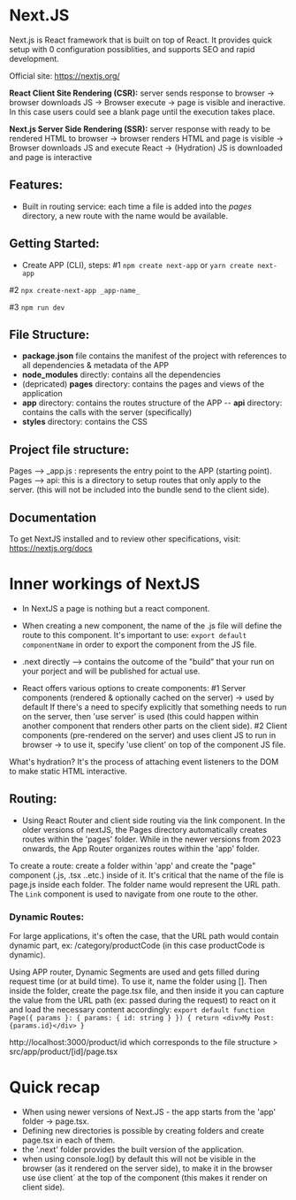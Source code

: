 # Next.JS

Next.js is React framework that is built on top of React. It provides quick setup with 0 configuration possiblities, and supports SEO and rapid development.

Official site: https://nextjs.org/

**React Client Site Rendering (CSR):**
server sends response to browser -> browser downloads JS -> Browser execute -> page is visible and ineractive. In this case users could see a blank page until the execution takes place.

**Next.js Server Side Rendering (SSR):**
server response with ready to be rendered HTML to browser -> browser renders HTML and page is visible -> Browser downloads JS and execute React -> (Hydration) JS is downloaded and page is interactive

## Features:
- Built in routing service: each time a file is added into the _pages_ directory, a new route with the name would be available.

## Getting Started:
- Create APP (CLI), steps:
#1
`npm create next-app`
or
`yarn create next-app`

#2 `npx create-next-app _app-name_`

#3 `npm run dev` 


## File Structure:
- **package.json** file contains the manifest of the project with references to all dependencies & metadata of the APP
- **node_modules** directly: contains all the dependencies
- (depricated) **pages** directory: contains the pages and views of the application 
- **app** directory: contains the routes structure of the APP 
-- **api** directory: contains the calls with the server (specifically)
- **styles** directory: contains the CSS

## Project file structure:
<!-- Below is not the latest concepts, as NextJS have a new concept of "app" which replaces pages-->
Pages --> _app.js : represents the entry point to the APP (starting point). 
Pages --> api: this is a directory to setup routes that only apply to the server. (this will not be included into the bundle send to the client side).

## Documentation
To get NextJS installed and to review other specifications, visit: https://nextjs.org/docs

# Inner workings of NextJS
- In NextJS a page is nothing but a react component.
- When creating a new component, the name of the .js file will define the route to this component.
It's important to use: 
`export default componentName`
in order to export the component from the JS file.

- .next directly --> contains the outcome of the "build" that your run on your porject and will be published for actual use.

- React offers various options to create components:
#1 Server components (rendered & optionally cached on the server) -> used by default
If there's a need to specify explicitly that something needs to run on the server, then 'use server' is used (this could happen within another component that renders other parts on the client side).
#2 Client components (pre-rendered on the server) and uses client JS to run in browser -> to use it, specify 'use client' on top of the component JS file.

What's hydration? It's the process of attaching event listeners to the DOM to make static HTML interactive.

## Routing:
- Using React Router and client side routing via the link component.
In the older versions of nextJS, the Pages directory automatically creates routes within the 'pages' folder. While in the newer versions from 2023 onwards, the App Router organizes routes within the 'app' folder.

To create a route: create a folder within 'app' and create the "page" component (.js, .tsx ..etc.) inside of it. It's critical that the name of the file is page.js inside each folder.
The folder name would represent the URL path.
The `Link` component is used to navigate from one route to the other.

### Dynamic Routes:
For large applications, it's often the case, that the URL path would contain dynamic part, ex: /category/productCode (in this case productCode is dynamic).

Using APP router, Dynamic Segments are used and gets filled during request time (or at build time).
To use it, name the folder using [].
Then inside the folder, create the page.tsx file, and then inside it you can capture the value from the URL path (ex: passed during the request) to react on it and load the necessary content accordingly:
`
export default function Page({ params }: { params: { id: string } }) {
  return <div>My Post: {params.id}</div>
}
`

http://localhost:3000/product/id which corresponds to the file structure > src/app/product/[id]/page.tsx


# Quick recap
- When using newer versions of Next.JS - the app starts from the 'app' folder -> page.tsx.
- Defining new directories is possible by creating folders and create page.tsx in each of them.
- the '.next' folder provides the built version of the application.
- when using console.log() by default this will not be visible in the browser (as it rendered on the server side), to make it in the browser use úse client´ at the top of the component (this makes it render on client side).